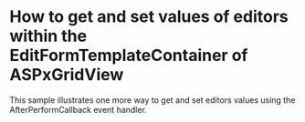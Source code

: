 # How to get and set values of editors within the EditFormTemplateContainer of ASPxGridView


<p>This sample illustrates one more way to get and set editors values using the AfterPerformCallback event handler.</p>

<br/>


